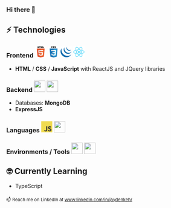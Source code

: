 ### Hi there 👋

<!--
**jaydenkeh/jaydenkeh** is a ✨ _special_ ✨ repository because its `README.md` (this file) appears on your GitHub profile.
-->

## ⚡ Technologies
### Frontend <picture><source media="(prefers-color-scheme: dark)" srcset="https://raw.githubusercontent.com/llkyz/llkyz/main/icons/html5/html5-white-original-wordmark.svg"><img height="30" width="30" src="https://raw.githubusercontent.com/llkyz/llkyz/main/icons/html5/html5-original-wordmark.svg"></picture> <picture><source media="(prefers-color-scheme: dark)" srcset="https://raw.githubusercontent.com/llkyz/llkyz/main/icons/css3/css3-white-original-wordmark.svg"><img height="30" width="30" src="https://raw.githubusercontent.com/llkyz/llkyz/main/icons/css3/css3-original-wordmark.svg"></picture> <picture><source media="(prefers-color-scheme: dark)" srcset="https://raw.githubusercontent.com/llkyz/llkyz/main/icons/jquery/jquery-plain.svg"><img height="30" width="30" src="https://raw.githubusercontent.com/llkyz/llkyz/main/icons/jquery/jquery-plain.svg"></picture> <picture><source media="(prefers-color-scheme: dark)" srcset="https://raw.githubusercontent.com/llkyz/llkyz/main/icons/react/react-original.svg"><img height="30" width="30" src="https://raw.githubusercontent.com/llkyz/llkyz/main/icons/react/react-original.svg"></picture> 
- **HTML** / **CSS** / **JavaScript** with ReactJS and JQuery libraries

### Backend <picture><source media="(prefers-color-scheme: dark)" srcset="https://cdn.jsdelivr.net/gh/llkyz/llkyz/icons/mongodb/mongodb-original.svg"><img height="30" width="30" src="https://cdn.jsdelivr.net/gh/llkyz/llkyz/icons/mongodb/mongodb-original.svg"></picture> <picture><source media="(prefers-color-scheme: dark)" srcset="https://cdn.jsdelivr.net/gh/llkyz/llkyz/icons/express/express-white-original.svg"><img height="30" width="30" src="https://cdn.jsdelivr.net/gh/llkyz/llkyz/icons/express/express-original.svg"></picture>

- Databases: **MongoDB**
- **ExpressJS** 

### Languages <picture><source media="(prefers-color-scheme: dark)" srcset="https://raw.githubusercontent.com/llkyz/llkyz/main/icons/javascript/javascript-original.svg"><img height="30" width="30" src="https://raw.githubusercontent.com/llkyz/llkyz/main/icons/javascript/javascript-original.svg"></picture> <picture><source media="(prefers-color-scheme: dark)" srcset="https://cdn.jsdelivr.net/gh/llkyz/llkyz/icons/python/python-original.svg"><img height="30" width="30" src="https://cdn.jsdelivr.net/gh/llkyz/llkyz/icons/python/python-original.svg"></picture>

### Environments / Tools <picture><source media="(prefers-color-scheme: dark)" srcset="https://cdn.jsdelivr.net/gh/llkyz/llkyz/icons/vscode/vscode-original.svg"><img height="30" width="30" src="https://cdn.jsdelivr.net/gh/llkyz/llkyz/icons/vscode/vscode-original.svg"></picture> <picture><source media="(prefers-color-scheme: dark)" srcset="https://cdn.jsdelivr.net/gh/llkyz/llkyz/icons/nodejs/nodejs-plain.svg"><img height="30" width="30" src="https://cdn.jsdelivr.net/gh/llkyz/llkyz/icons/nodejs/nodejs-plain.svg"></picture>

## 🤓 Currently Learning
- TypeScript

<sub>📫 Reach me on LinkedIn at www.linkedin.com/in/jaydenkeh/</sub>
